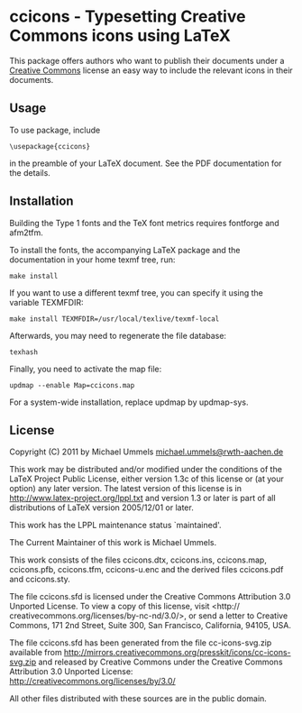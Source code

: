 ccicons - Typesetting Creative Commons icons using LaTeX
========================================================

This package offers authors who want to publish their documents under
a [Creative Commons][CC] license an easy way to include the relevant icons
in their documents.

[CC]: http://creativecommons.org

Usage
-----

To use package, include

    \usepackage{ccicons}

in the preamble of your LaTeX document. See the PDF documentation for
the details.

Installation
------------

Building the Type 1 fonts and the TeX font metrics requires fontforge
and afm2tfm.

To install the fonts, the accompanying LaTeX package and the documentation in
your home texmf tree, run:

    make install

If you want to use a different texmf tree, you can specify it using the
variable TEXMFDIR:

    make install TEXMFDIR=/usr/local/texlive/texmf-local

Afterwards, you may need to regenerate the file database:

    texhash

Finally, you need to activate the map file:

    updmap --enable Map=ccicons.map

For a system-wide installation, replace updmap by updmap-sys.

License
-------

Copyright (C) 2011 by Michael Ummels <michael.ummels@rwth-aachen.de>

This work may be distributed and/or modified under the
conditions of the LaTeX Project Public License, either version 1.3c
of this license or (at your option) any later version.
The latest version of this license is in
  <http://www.latex-project.org/lppl.txt>
and version 1.3 or later is part of all distributions of LaTeX
version 2005/12/01 or later.

This work has the LPPL maintenance status `maintained'.

The Current Maintainer of this work is Michael Ummels.

This work consists of the files ccicons.dtx, ccicons.ins,
ccicons.map, ccicons.pfb, ccicons.tfm, ccicons-u.enc and
the derived files ccicons.pdf and ccicons.sty.

The file ccicons.sfd is licensed under the Creative Commons
Attribution 3.0 Unported License. To view a copy of this license, visit
<http:// creativecommons.org/licenses/by-nc-nd/3.0/>, or send a letter to
Creative Commons, 171 2nd Street, Suite 300, San Francisco, California,
94105, USA.

The file ccicons.sfd has been generated from the file cc-icons-svg.zip
available from
<http://mirrors.creativecommons.org/presskit/icons/cc-icons-svg.zip>
and released by Creative Commons under the Creative Commons Attribution
3.0 Unported License: <http://creativecommons.org/licenses/by/3.0/>

All other files distributed with these sources are in the public domain.
